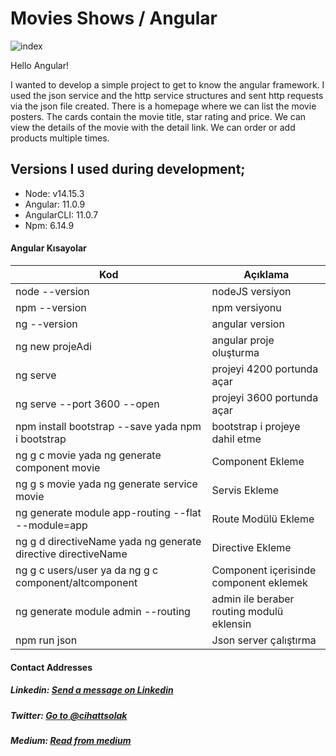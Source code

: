 # Movies Shows / Angular 

![index](https://user-images.githubusercontent.com/54249736/105641342-740b4b00-5e94-11eb-9027-2a8f83d4f21a.png)

Hello Angular!

I wanted to develop a simple project to get to know the angular framework. I used the json service and the http service structures and sent http requests via the json file created. There is a homepage where we can list the movie posters. The cards contain the movie title, star rating and price. We can view the details of the movie with the detail link. We can order or add products multiple times.

## Versions I used during development;

 * Node: v14.15.3
 * Angular: 11.0.9
 * AngularCLI: 11.0.7
 * Npm: 6.14.9

#### Angular Kısayolar

| Kod   | Açıklama     |
| -------------  | -------------     |
| node --version | nodeJS versiyon  |
| npm --version  | npm versiyonu  |
| ng --version  | angular version  |
| ng new projeAdi  | angular proje oluşturma  |
| ng serve    | projeyi 4200 portunda açar  |
| ng serve --port 3600 --open   | projeyi 3600 portunda açar  |
| npm install bootstrap --save yada npm i bootstrap  | bootstrap i projeye dahil etme |
| ng g c movie yada ng generate component movie  | Component Ekleme  |
| ng g s movie yada ng generate service movie  | Servis Ekleme  |
| ng generate module app-routing --flat --module=app  | Route Modülü Ekleme  |
| ng g d directiveName yada ng generate directive directiveName | Directive Ekleme  |
| ng g c users/user ya da ng g c component/altcomponent  | Component içerisinde  component eklemek  |
| ng generate module admin --routing  | admin ile beraber routing modulü eklensin  |
| npm run json | Json server çalıştırma  |


#### Contact Addresses
##### Linkedin: [Send a message on Linkedin](https://www.linkedin.com/in/cihatsolak/)
##### Twitter: [Go to @cihattsolak](https://twitter.com/cihattsolak)
##### Medium: [Read from medium](https://cihatsolak.medium.com/)

